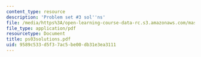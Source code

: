 ```yaml
---
content_type: resource
description: 'Problem set #3 sol''ns'
file: /media/https%3A/open-learning-course-data-rc.s3.amazonaws.com/mas-450-holographic-imaging-spring-2003/9589c533d5f37ac5be00db31e3ea3111_ps03solutions.pdf
file_type: application/pdf
resourcetype: Document
title: ps03solutions.pdf
uid: 9589c533-d5f3-7ac5-be00-db31e3ea3111
---
```

